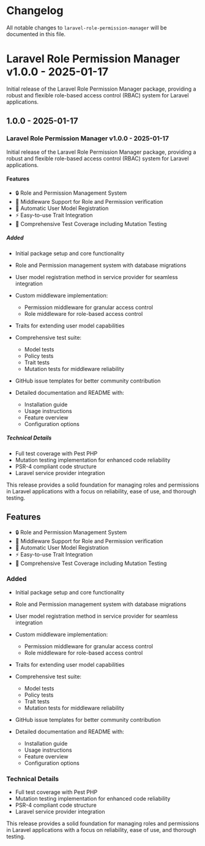 # Changelog

All notable changes to `laravel-role-permission-manager` will be documented in this file.

# Laravel Role Permission Manager v1.0.0 - 2025-01-17

Initial release of the Laravel Role Permission Manager package, providing a robust and flexible role-based access control (RBAC) system for Laravel applications.

## 1.0.0 - 2025-01-17

### Laravel Role Permission Manager v1.0.0 - 2025-01-17

Initial release of the Laravel Role Permission Manager package, providing a robust and flexible role-based access control (RBAC) system for Laravel applications.

#### Features

- 🔒 Role and Permission Management System
- 🔑 Middleware Support for Role and Permission verification
- 👤 Automatic User Model Registration
- ⚡ Easy-to-use Trait Integration
- 🧪 Comprehensive Test Coverage including Mutation Testing

##### Added

- Initial package setup and core functionality
- Role and Permission management system with database migrations
- User model registration method in service provider for seamless integration
- Custom middleware implementation:
  - Permission middleware for granular access control
  - Role middleware for role-based access control
  
- Traits for extending user model capabilities
- Comprehensive test suite:
  - Model tests
  - Policy tests
  - Trait tests
  - Mutation tests for middleware reliability
  
- GitHub issue templates for better community contribution
- Detailed documentation and README with:
  - Installation guide
  - Usage instructions
  - Feature overview
  - Configuration options
  

##### Technical Details

- Full test coverage with Pest PHP
- Mutation testing implementation for enhanced code reliability
- PSR-4 compliant code structure
- Laravel service provider integration

This release provides a solid foundation for managing roles and permissions in Laravel applications with a focus on reliability, ease of use, and thorough testing.

## Features

- 🔒 Role and Permission Management System
- 🔑 Middleware Support for Role and Permission verification
- 👤 Automatic User Model Registration
- ⚡ Easy-to-use Trait Integration
- 🧪 Comprehensive Test Coverage including Mutation Testing

### Added

- Initial package setup and core functionality
- Role and Permission management system with database migrations
- User model registration method in service provider for seamless integration
- Custom middleware implementation:
  - Permission middleware for granular access control
  - Role middleware for role-based access control
  
- Traits for extending user model capabilities
- Comprehensive test suite:
  - Model tests
  - Policy tests
  - Trait tests
  - Mutation tests for middleware reliability
  
- GitHub issue templates for better community contribution
- Detailed documentation and README with:
  - Installation guide
  - Usage instructions
  - Feature overview
  - Configuration options
  

### Technical Details

- Full test coverage with Pest PHP
- Mutation testing implementation for enhanced code reliability
- PSR-4 compliant code structure
- Laravel service provider integration

This release provides a solid foundation for managing roles and permissions in Laravel applications with a focus on reliability, ease of use, and thorough testing.
